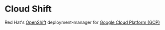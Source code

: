 Cloud Shift
===========
Red Hat's [OpenShift](https://openshift.com/) deployment-manager for [Google Cloud Platform (GCP)](https://cloud.google.com/)
